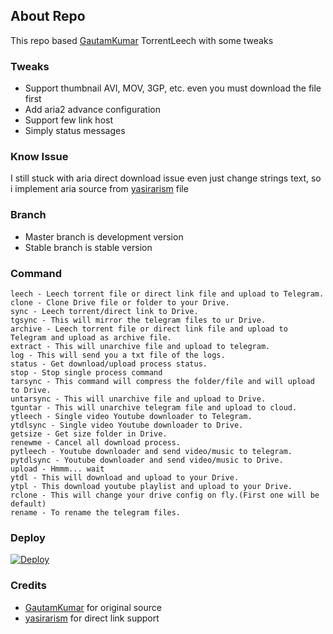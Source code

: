 ## About Repo
This repo based [GautamKumar](https://github.com/gautamajay52/TorrentLeech-Gdrive) TorrentLeech with some tweaks

### Tweaks
- Support thumbnail AVI, MOV, 3GP, etc. even you must download the file first
- Add aria2 advance configuration
- Support few link host
- Simply status messages

### Know Issue
I still stuck with aria direct download issue even just change strings text, so i implement aria source from [yasirarism](https://github.com/yasirarism) file

### Branch
- Master branch is development version
- Stable branch is stable version

### Command
```
leech - Leech torrent file or direct link file and upload to Telegram.
clone - Clone Drive file or folder to your Drive.
sync - Leech torrent/direct link to Drive.
tgsync - This will mirror the telegram files to ur Drive.
archive - Leech torrent file or direct link file and upload to Telegram and upload as archive file.
extract - This will unarchive file and upload to telegram.
log - This will send you a txt file of the logs.
status - Get download/upload process status. 
stop - Stop single process command 
tarsync - This command will compress the folder/file and will upload to Drive.
untarsync - This will unarchive file and upload to Drive.
tguntar - This will unarchive telegram file and upload to cloud.
ytleech - Single video Youtube downloader to Telegram.
ytdlsync - Single video Youtube downloader to Drive.
getsize - Get size folder in Drive.
renewme - Cancel all download process.
pytleech - Youtube downloader and send video/music to telegram.
pytdlsync - Youtube downloader and send video/music to Drive.
upload - Hmmm... wait
ytdl - This will download and upload to your Drive.
ytpl - This download youtube playlist and upload to your Drive.
rclone - This will change your drive config on fly.(First one will be default)
rename - To rename the telegram files.
```

### Deploy
[![Deploy](https://www.herokucdn.com/deploy/button.svg)](https://heroku.com/deploy)

### Credits
* [GautamKumar](https://github.com/gautamajay52/TorrentLeech-Gdrive) for original source
* [yasirarism](https://github.com/yasirarism) for direct link support